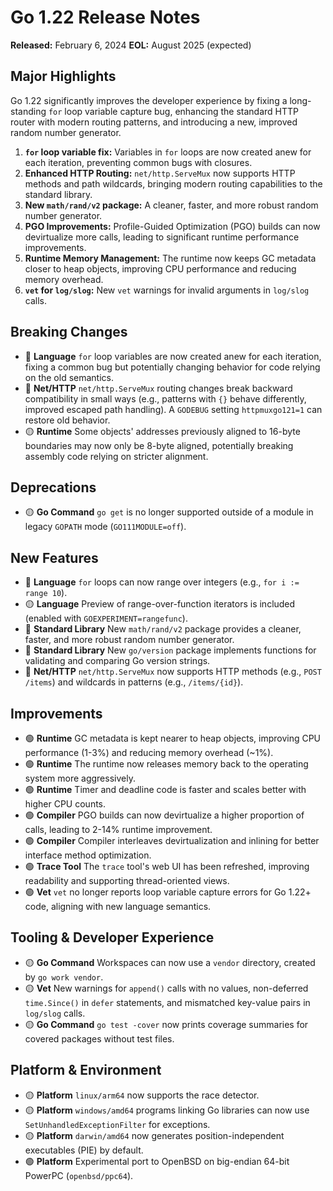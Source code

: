 # Go 1.22 Release Notes

**Released:** February 6, 2024
**EOL:** August 2025 (expected)

## Major Highlights

Go 1.22 significantly improves the developer experience by fixing a long-standing `for` loop variable capture bug, enhancing the standard HTTP router with modern routing patterns, and introducing a new, improved random number generator.

1.  **`for` loop variable fix:** Variables in `for` loops are now created anew for each iteration, preventing common bugs with closures.
2.  **Enhanced HTTP Routing:** `net/http.ServeMux` now supports HTTP methods and path wildcards, bringing modern routing capabilities to the standard library.
3.  **New `math/rand/v2` package:** A cleaner, faster, and more robust random number generator.
4.  **PGO Improvements:** Profile-Guided Optimization (PGO) builds can now devirtualize more calls, leading to significant runtime performance improvements.
5.  **Runtime Memory Management:** The runtime now keeps GC metadata closer to heap objects, improving CPU performance and reducing memory overhead.
6.  **`vet` for `log/slog`:** New `vet` warnings for invalid arguments in `log/slog` calls.

## Breaking Changes

- 🔴 **Language** `for` loop variables are now created anew for each iteration, fixing a common bug but potentially changing behavior for code relying on the old semantics.
- 🔴 **Net/HTTP** `net/http.ServeMux` routing changes break backward compatibility in small ways (e.g., patterns with `{}` behave differently, improved escaped path handling). A `GODEBUG` setting `httpmuxgo121=1` can restore old behavior.
- 🟡 **Runtime** Some objects' addresses previously aligned to 16-byte boundaries may now only be 8-byte aligned, potentially breaking assembly code relying on stricter alignment.

## Deprecations

- 🟡 **Go Command** `go get` is no longer supported outside of a module in legacy `GOPATH` mode (`GO111MODULE=off`).

## New Features

- 🔴 **Language** `for` loops can now range over integers (e.g., `for i := range 10`).
- 🟡 **Language** Preview of range-over-function iterators is included (enabled with `GOEXPERIMENT=rangefunc`).
- 🔴 **Standard Library** New `math/rand/v2` package provides a cleaner, faster, and more robust random number generator.
- 🔴 **Standard Library** New `go/version` package implements functions for validating and comparing Go version strings.
- 🔴 **Net/HTTP** `net/http.ServeMux` now supports HTTP methods (e.g., `POST /items`) and wildcards in patterns (e.g., `/items/{id}`).

## Improvements

- 🟢 **Runtime** GC metadata is kept nearer to heap objects, improving CPU performance (1-3%) and reducing memory overhead (~1%).
- 🟢 **Runtime** The runtime now releases memory back to the operating system more aggressively.
- 🟢 **Runtime** Timer and deadline code is faster and scales better with higher CPU counts.
- 🟢 **Compiler** PGO builds can now devirtualize a higher proportion of calls, leading to 2-14% runtime improvement.
- 🟢 **Compiler** Compiler interleaves devirtualization and inlining for better interface method optimization.
- 🟢 **Trace Tool** The `trace` tool's web UI has been refreshed, improving readability and supporting thread-oriented views.
- 🟢 **Vet** `vet` no longer reports loop variable capture errors for Go 1.22+ code, aligning with new language semantics.

## Tooling & Developer Experience

- 🟡 **Go Command** Workspaces can now use a `vendor` directory, created by `go work vendor`.
- 🟡 **Vet** New warnings for `append()` calls with no values, non-deferred `time.Since()` in `defer` statements, and mismatched key-value pairs in `log/slog` calls.
- 🟡 **Go Command** `go test -cover` now prints coverage summaries for covered packages without test files.

## Platform & Environment

- 🟡 **Platform** `linux/arm64` now supports the race detector.
- 🟡 **Platform** `windows/amd64` programs linking Go libraries can now use `SetUnhandledExceptionFilter` for exceptions.
- 🟡 **Platform** `darwin/amd64` now generates position-independent executables (PIE) by default.
- 🟢 **Platform** Experimental port to OpenBSD on big-endian 64-bit PowerPC (`openbsd/ppc64`).
